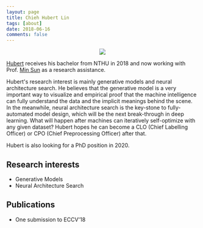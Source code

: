 ```yaml
---
layout: page
title: Chieh Hubert Lin
tags: [about]
date: 2018-06-16
comments: false
---
```


<center>
	<img src="../{{ site.logo }}" class="img-circle zoombtn animated">
</center>

<a href="http://hubert0527.github.io/">Hubert</a> receives his bachelor from NTHU in 2018 and now working with Prof. <a href="http://aliensunmin.github.io/">Min Sun</a> as a research assistance. 

Hubert's research interest is mainly generative models and neural architecture search. He believes that the generative model is a very important way to visualize and empirical proof that the machine intelligence can fully understand the data and the implicit meanings behind the scene. In the meanwhile, neural architecture search is the key-stone to fully-automated model design, which will be the next break-through in deep learning. What will happen after machines can iteratively self-optimize with any given dataset? Hubert hopes he can become a CLO (Chief Labelling Officer) or CPO (Chief Preprocessing Officer) after that. 

Hubert is also looking for a PhD position in 2020.

## Research interests

* Generative Models
* Neural Architecture Search

## Publications

* One submission to ECCV'18